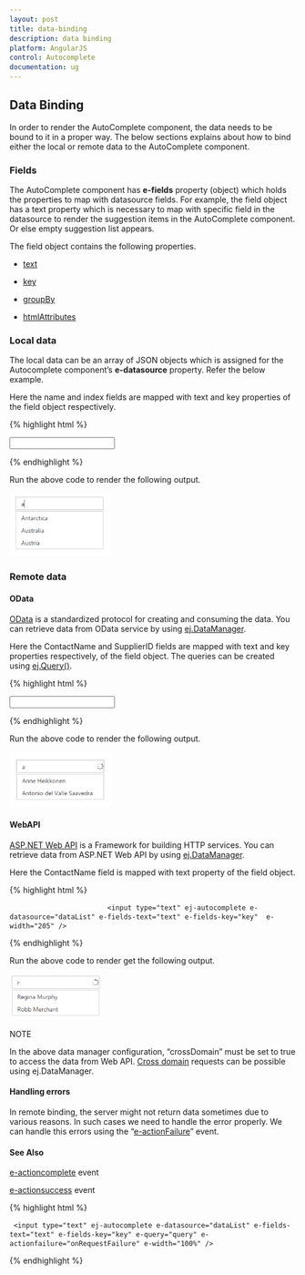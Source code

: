 ```yaml
---
layout: post
title: data-binding
description: data binding
platform: AngularJS
control: Autocomplete
documentation: ug
---
```


## Data Binding

In order to render the AutoComplete component, the data needs to be bound to it in a proper way. The below sections explains about how to bind either the local or remote data to the AutoComplete component.

### Fields

The AutoComplete component has **e-fields** property (object) which holds the properties to map with datasource fields. For example, the field object has a text property which is necessary to map with specific field in the datasource to render the suggestion items in the AutoComplete component. Or else empty suggestion list appears.

The field object contains the following properties.

* [text](http://help.syncfusion.com/api/js/ejautocomplete)

* [key](http://help.syncfusion.com/api/js/ejautocomplete)

* [groupBy](http://help.syncfusion.com/api/js/ejautocomplete)

* [htmlAttributes](http://help.syncfusion.com/api/js/ejautocomplete)

### Local data

The local data can be an array of JSON objects which is assigned for the Autocomplete component’s **e-datasource** property. Refer the below example.

Here the name and index fields are mapped with text and key properties of the field object respectively.

{% highlight html %}


 <input type="text" ej-autocomplete e-datasource="dataList" e-fields-key="key" e-fields-text="text" e-width="100%" />


<script type="text/javascript">
         var countriesField = [
                { name: "Austria", index: "C1" },
                { name: "Australia", index: "C2" }, { name: "Antarctica", index: "C3" },
                { name: "Bangladesh", index: "C4" }, { name: "Belgium", index: "C5" },
                { name: "Brazil", index: "C6" },
                { name: "Canada", index: "C7" }, { name: "China", index: "C8" },
                { name: "Cuba", index: "C9" },
                { name: "Denmark", index: "C10" }, { name: "Dominica", index: "C11" },
                { name: "Europe", index: "C12" }, { name: "Egypt", index: "C13" },
                { name: "England", index: "C14" },
                { name: "India", index: "C15" }, { name: "Indonesia", index: "C16" }
                ];
        angular.module('AutoCompleteApp', ['ejangular'])
             .controller('AutocompleteCtrl', function ($scope) {                
                 $scope.dataList = countriesField;
$scope.key="index";
$scope.text="name";
             });
    </script>


{% endhighlight %}



Run the above code to render the following output. 

![](data-binding_images\local-data_img1.png)


### Remote data

#### OData

[OData](http://help.syncfusion.com/js/datamanager/data-binding) is a standardized protocol for creating and consuming the data. You can retrieve data from OData service by using [ej.DataManager](http://help.syncfusion.com/js/datamanager/getting-started).

Here the ContactName and SupplierID fields are mapped with text and key properties respectively, of the field object. The queries can be created using [ej.Query()](http://helpjs.syncfusion.com/js/datamanager/query).



{% highlight html %}


<input type="text" ej-autocomplete e-datasource="dataList" e-query="query" e-fields-key="key" e-fields-text="text" e-width="205" />

<script type="text/javascript">
         var dataManger = ej.DataManager({              
                url: "http://mvc.syncfusion.com/Services/Northwnd.svc/"
                });              
                var query = ej.Query().from("Suppliers").select("SupplierID", "ContactName");
        angular.module('AutoCompleteApp', ['ejangular'])
             .controller('AutocompleteCtrl', function ($scope) {                
                 $scope.dataList = dataManger;
$scope.query=query;
$scope.key="SupplierID";
$scope.text="ContactName";
             });
    </script>



{% endhighlight %}



Run the above code to render the following output. 

![](data-binding_images\odata_img1.png)


#### WebAPI

[ASP.NET Web API](https://msdn.microsoft.com/en-us/library/hh833994(v=vs.108).aspx) is a Framework for building HTTP services. You can retrieve data from ASP.NET Web API by using [ej.DataManager](http://helpjs.syncfusion.com/js/datamanager/getting-started).

Here the ContactName field is mapped with text property of the field object.

{% highlight html %}


                            <input type="text" ej-autocomplete e-datasource="dataList" e-fields-text="text" e-fields-key="key"  e-width="205" />

<script type="text/javascript">
        var dataManger = ej.DataManager({
                /* ASP.NET Web API */
                url: "api/Suppliers",
                crossDomain: true
                });        
        angular.module('AutoCompleteApp', ['ejangular'])
             .controller('AutocompleteCtrl', function ($scope) {                
                 $scope.dataList = dataManger;				 
                  $scope.text="ContactName"
                  $scope.key="SupplireID";
             });
    </script>


{% endhighlight %}



Run the above code to render get the following output. 

![](data-binding_images\webapi_img1.png)



NOTE

In the above data manager configuration, “crossDomain” must be set to true to access the data from Web API. [Cross domain](http://helpjs.syncfusion.com/js/grid/data-binding) requests can be possible using ej.DataManager.



#### Handling errors

In remote binding, the server might not return data sometimes due to various reasons. In such cases we need to handle the error properly. We can handle this errors using the “[e-actionFailure](http://help.syncfusion.com/api/js/ejautocomplete)” event.


#### See Also

[e-actioncomplete](http://help.syncfusion.com/api/js/ejautocomplete) event

[e-actionsuccess](http://help.syncfusion.com/api/js/ejautocomplete) event

{% highlight html %}


     <input type="text" ej-autocomplete e-datasource="dataList" e-fields-text="text" e-fields-key="key" e-query="query" e-actionfailure="onRequestFailure" e-width="100%" />

<script type="text/javascript">
     var dataManger = ej.DataManager({
                /* Web service host */
                url: "http://mvc.syncfusion.com/Services/"
                });
                /* Query creation */
                var query = ej.Query().from("Suppliers").select("SupplierID", "ContactName");   
        angular.module('AutoCompleteApp', ['ejangular'])
             .controller('AutocompleteCtrl', function ($scope) {                
                 $scope.dataList = dataManger;	
                 $scope.query=query;
                 $scope.key="SupplierID";			 
$scope.text="ContactName";
             });

                function onRequestFailure(args) {
                //Error handler
                }
    </script>


{% endhighlight %}




